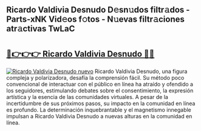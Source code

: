 ## Ricardo Valdivia Desnudo D𝚎sn𝚞dos filtr𝚊dos - Parts-xNK Vid𝚎os f𝚘tos - N𝚞evas filtr𝚊ciones atr𝚊ctivas TwLaC

# <h2><a href="http://mb74y3.tromn.icu/?c=Ricardo+Valdivia+Desnudo">🔗👉👉👉 Ricardo Valdivia Desnudo 🔗🔗</a></h2>

[![Ricardo Valdivia Desnudo nuevo](https://i.imgur.com/pEAQMta.gif)](http://mb74y3.tromn.icu/?c=Ricardo+Valdivia+Desnudo)
Ricardo Valdivia Desnudo, una figura compleja y polarizadora, desafía la comprensión fácil. Su método poco convencional de interactuar con el público en línea ha atraído y ofendido a los seguidores, estimulando debates sobre el consentimiento, la expresión artística y la esencia de las comunidades virtuales. A pesar de la incertidumbre de sus próximos pasos, su impacto en la comunidad en línea es profundo. La determinación inquebrantable y el magnetismo innegable impulsan a Ricardo Valdivia Desnudo a nuevas alturas en la comunidad en línea.
